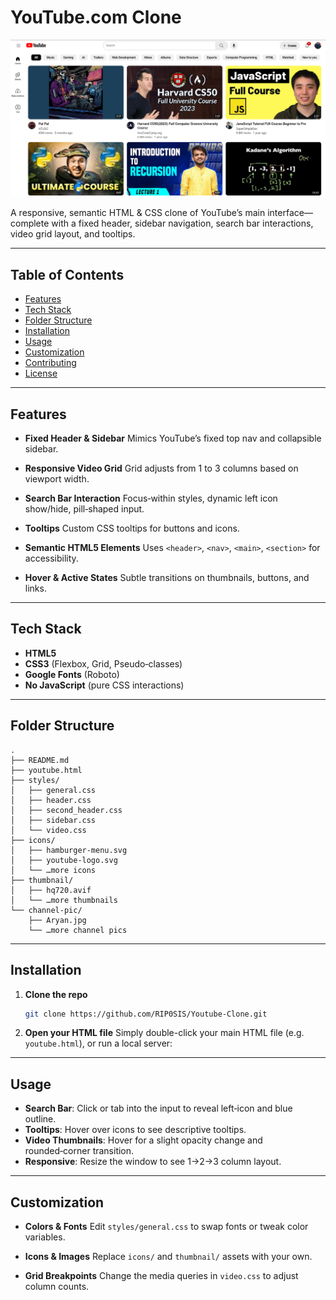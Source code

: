 # YouTube.com Clone

![alt text](image.png)

A responsive, semantic HTML & CSS clone of YouTube’s main interface—complete with a fixed header, sidebar navigation, search bar interactions, video grid layout, and tooltips.

---

## Table of Contents

* [Features](#features)
* [Tech Stack](#tech-stack)
* [Folder Structure](#folder-structure)
* [Installation](#installation)
* [Usage](#usage)
* [Customization](#customization)
* [Contributing](#contributing)
* [License](#license)

---

## Features

* **Fixed Header & Sidebar**
  Mimics YouTube’s fixed top nav and collapsible sidebar.

* **Responsive Video Grid**
  Grid adjusts from 1 to 3 columns based on viewport width.

* **Search Bar Interaction**
  Focus‑within styles, dynamic left icon show/hide, pill‑shaped input.

* **Tooltips**
  Custom CSS tooltips for buttons and icons.

* **Semantic HTML5 Elements**
  Uses `<header>`, `<nav>`, `<main>`, `<section>` for accessibility.

* **Hover & Active States**
  Subtle transitions on thumbnails, buttons, and links.

---

## Tech Stack

* **HTML5**
* **CSS3** (Flexbox, Grid, Pseudo‑classes)
* **Google Fonts** (Roboto)
* **No JavaScript** (pure CSS interactions)

---

## Folder Structure

```
.
├── README.md
├── youtube.html
├── styles/
│   ├── general.css
│   ├── header.css
│   ├── second_header.css
│   ├── sidebar.css
│   └── video.css
├── icons/
│   ├── hamburger-menu.svg
│   ├── youtube-logo.svg
│   └── …more icons
├── thumbnail/
│   ├── hq720.avif
│   └── …more thumbnails
└── channel-pic/
    ├── Aryan.jpg
    └── …more channel pics
```

---

## Installation

1. **Clone the repo**

   ```bash
   git clone https://github.com/RIP0SIS/Youtube-Clone.git
   ```

2. **Open your HTML file**
   Simply double-click your main HTML file (e.g. `youtube.html`), or run a local server:

---

## Usage

* **Search Bar**: Click or tab into the input to reveal left‑icon and blue outline.
* **Tooltips**: Hover over icons to see descriptive tooltips.
* **Video Thumbnails**: Hover for a slight opacity change and rounded‑corner transition.
* **Responsive**: Resize the window to see 1→2→3 column layout.

---

## Customization

* **Colors & Fonts**
  Edit `styles/general.css` to swap fonts or tweak color variables.

* **Icons & Images**
  Replace `icons/` and `thumbnail/` assets with your own.

* **Grid Breakpoints**
  Change the media queries in `video.css` to adjust column counts.
